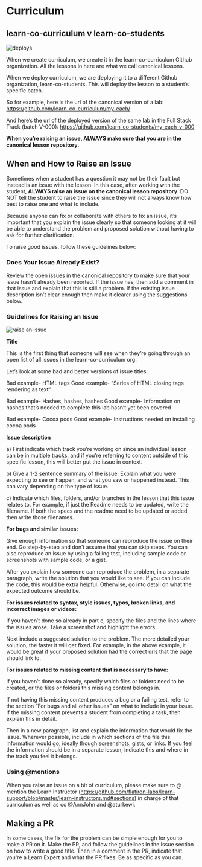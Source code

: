 # Curriculum

## learn-co-curriculum v learn-co-students

![deploys](https://s3.amazonaws.com/learn-experts/deploys.png)

When we create curriculum, we create it in the learn-co-curriculum Github organization. All the lessons in here are what we call canonical lessons.

When we deploy curriculum, we are deploying it to a different Github organization, learn-co-students. This will deploy the lesson to a student’s specific batch.

So for example, here is the url of the canonical version of a lab:
https://github.com/learn-co-curriculum/my-each/

And here’s the url of the deployed version of the same lab in the Full Stack Track (batch V-000):
https://github.com/learn-co-students/my-each-v-000

**When you’re raising an issue, ALWAYS make sure that you are in the canonical lesson repository.**

## When and How to Raise an Issue

Sometimes when a student has a question it may not be their fault but instead is an issue with the lesson. In this case, after working with the student, **ALWAYS raise an issue on the canonical lesson repository**.  DO NOT tell the student to raise the issue since they will not always know how best to raise one and what to include.

Because anyone can fix or collaborate with others to fix an issue, it’s important that you explain the issue clearly so that someone looking at it will be able to understand the problem and proposed solution without having to ask for further clarification.

To raise good issues, follow these guidelines below:

### Does Your Issue Already Exist?

Review the open issues in the canonical repository to make sure that your issue hasn’t already been reported. If the issue has, then add a comment in that issue and explain that this is still a problem. If the existing issue description isn’t clear enough then make it clearer using the suggestions below.

### Guidelines for Raising an Issue

![raise an issue](http://i.giphy.com/xT5LMtPw9a0ijuU7zG.gif)

**Title**  

This is the first thing that someone will see when they’re going through an open list of all issues in the learn-co-curriculum org.

Let’s look at some bad and better versions of issue titles.

Bad example- HTML tags
Good example- “Series of HTML closing tags rendering as text“

Bad example- Hashes, hashes, hashes
Good example- Information on hashes that’s needed to complete this lab hasn’t yet been covered

Bad example- Cocoa pods
Good example- Instructions needed on installing cocoa pods

**Issue description**

a) First indicate which track you’re working on since an individual lesson can be in multiple tracks, and if you’re referring to content outside of this specific lesson, this will better put the issue in context.

b) Give a 1-2 sentence summary of the issue. Explain what you were expecting to see or happen, and what you saw or happened instead. This can vary depending on the type of issue.

c) Indicate which files, folders, and/or branches in the lesson that this issue relates to. For example, if just the Readme needs to be updated, write the filename. If both the specs and the readme need to be updated or added, then write those filenames.

**For bugs and similar issues:**

Give enough information so that someone can reproduce the issue on their end. Go step-by-step and don’t assume that you can skip steps. You can also reproduce an issue by using a failing test, including sample code or screenshots with sample code, or a  gist.

After you explain how someone can reproduce the problem, in a separate paragraph, write the solution that you would like to see. If you can include the code, this would be extra helpful. Otherwise, go into detail on what the expected outcome should be.

**For issues related to syntax, style issues,  typos, broken links, and incorrect images or videos:**

If you haven’t done so already in part c, specify the files and the lines where the issues arose. Take a screenshot and highlight the errors.

Next include a suggested solution to the problem. The more detailed your solution, the faster it will get fixed. For example, in the above example, it would be great if your proposed solution had the correct urls that the page should link to.

**For issues related to missing content that is necessary to have:**

If you haven’t done so already, specify which files or folders need to be created, or the files or folders this missing content belongs in.

If not having this missing content produces a bug or a failing test, refer to the section “For bugs and all other issues” on what to include in your issue. If the missing content prevents a student from completing a task, then explain this in detail.

Then in a new paragraph, list and explain the information that would fix the issue. Wherever possible, include in which sections of the file this information would go, ideally though screenshots, gists, or links. If you feel the information should be in a separate lesson, indicate this and where in the track you feel it belongs.

### Using @mentions

When you raise an issue on a bit of curriculum, please make sure to @ mention the Learn Instructor (https://github.com/flatiron-labs/learn-support/blob/master/learn-instructors.md#sections) in charge of that curriculum as well as cc @AnnJohn and @aturkewi.

## Making a PR

In some cases, the fix for the problem can be simple enough for you to make a PR on it. Make the PR, and follow the guidelines in the Issue section on how to write a good title. Then in a comment in the PR, indicate that you're a Learn Expert and what the PR fixes. Be as specific as you can.
